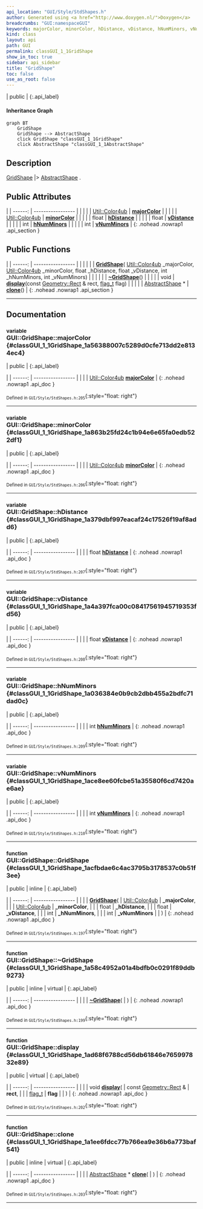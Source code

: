 ```yaml
---
api_location: "GUI/Style/StdShapes.h"
author: Generated using <a href="http://www.doxygen.nl/">Doxygen</a>
breadcrumbs: "GUI:namespaceGUI"
keywords: majorColor, minorColor, hDistance, vDistance, hNumMinors, vNumMinors, GridShape, ~GridShape, display, clone
kind: class
layout: api
path: GUI
permalink: classGUI_1_1GridShape
show_in_toc: true
sidebar: api_sidebar
title: "GridShape"
toc: false
use_as_root: false
---
```


| public |
{:.api_label}

#### Inheritance Graph

```mermaid
graph BT
	GridShape
	GridShape --> AbstractShape
	click GridShape "classGUI_1_1GridShape"
	click AbstractShape "classGUI_1_1AbstractShape"
```

## Description

[GridShape](classGUI_1_1GridShape) |> [AbstractShape](classGUI_1_1AbstractShape) .



## Public Attributes

|
| ------: | ----------------- |
|  | |
| [Util::Color4ub](classUtil_1_1Color4ub) | **[majorColor](#classGUI_1_1GridShape_1a56388007c5289d0cfe713dd2e8134ec4)**  |
|  | |
| [Util::Color4ub](classUtil_1_1Color4ub) | **[minorColor](#classGUI_1_1GridShape_1a863b25fd24c1b94e6e65fa0edb522df1)**  |
|  | |
| float | **[hDistance](#classGUI_1_1GridShape_1a379dbf997eacaf24c17526f19af8add6)**  |
|  | |
| float | **[vDistance](#classGUI_1_1GridShape_1a4a397fca00c08417561945719353fd56)**  |
|  | |
| int | **[hNumMinors](#classGUI_1_1GridShape_1a036384e0b9cb2dbb455a2bdfc71dad0c)**  |
|  | |
| int | **[vNumMinors](#classGUI_1_1GridShape_1ace8ee60fcbe51a35580f6cd7420ae6ae)**  |
{: .nohead .nowrap1 .api_section }


## Public Functions

|
| ------: | ----------------- |
|  | |
|  | **[GridShape](#classGUI_1_1GridShape_1acfbdae6c4ac3795b3178537c0b51f3ee)**( [Util::Color4ub](classUtil_1_1Color4ub)  _majorColor,  [Util::Color4ub](classUtil_1_1Color4ub)  _minorColor, float _hDistance, float _vDistance, int _hNumMinors, int _vNumMinors) |
|  | |
|  | **[~GridShape](#classGUI_1_1GridShape_1a58c4952a01a4bdfb0c0291f89ddb9273)**() |
|  | |
| void | **[display](#classGUI_1_1GridShape_1ad68f6788cd56db61846e765997832e89)**(const [Geometry::Rect](namespaceGeometry#namespaceGeometry_1acedeea2f6bddd99f077df6f73901a875) & rect,  [flag_t](classGUI_1_1AbstractShape#classGUI_1_1AbstractShape_1a30ae7217ac48efbb16cf6053706fead5)  flag) |
|  | |
| [AbstractShape](classGUI_1_1AbstractShape) * | **[clone](#classGUI_1_1GridShape_1a1ee6fdcc77b766ea9e36b6a773baf541)**() |
{: .nohead .nowrap1 .api_section }


-------------------------------------------------------------------

## Documentation

### <small>variable</small><br/> GUI::GridShape::majorColor {#classGUI_1_1GridShape_1a56388007c5289d0cfe713dd2e8134ec4}

| public |
{:.api_label}

|
| ------: | ----------------- |
|  |
| [Util::Color4ub](classUtil_1_1Color4ub) **[majorColor](#classGUI_1_1GridShape_1a56388007c5289d0cfe713dd2e8134ec4)**  |
{: .nohead .nowrap1 .api_doc }





<sub>Defined in `GUI/Style/StdShapes.h:205`</sub>{:style="float: right"}

-------------------------------------------------------------------

### <small>variable</small><br/> GUI::GridShape::minorColor {#classGUI_1_1GridShape_1a863b25fd24c1b94e6e65fa0edb522df1}

| public |
{:.api_label}

|
| ------: | ----------------- |
|  |
| [Util::Color4ub](classUtil_1_1Color4ub) **[minorColor](#classGUI_1_1GridShape_1a863b25fd24c1b94e6e65fa0edb522df1)**  |
{: .nohead .nowrap1 .api_doc }





<sub>Defined in `GUI/Style/StdShapes.h:206`</sub>{:style="float: right"}

-------------------------------------------------------------------

### <small>variable</small><br/> GUI::GridShape::hDistance {#classGUI_1_1GridShape_1a379dbf997eacaf24c17526f19af8add6}

| public |
{:.api_label}

|
| ------: | ----------------- |
|  |
| float **[hDistance](#classGUI_1_1GridShape_1a379dbf997eacaf24c17526f19af8add6)**  |
{: .nohead .nowrap1 .api_doc }





<sub>Defined in `GUI/Style/StdShapes.h:207`</sub>{:style="float: right"}

-------------------------------------------------------------------

### <small>variable</small><br/> GUI::GridShape::vDistance {#classGUI_1_1GridShape_1a4a397fca00c08417561945719353fd56}

| public |
{:.api_label}

|
| ------: | ----------------- |
|  |
| float **[vDistance](#classGUI_1_1GridShape_1a4a397fca00c08417561945719353fd56)**  |
{: .nohead .nowrap1 .api_doc }





<sub>Defined in `GUI/Style/StdShapes.h:208`</sub>{:style="float: right"}

-------------------------------------------------------------------

### <small>variable</small><br/> GUI::GridShape::hNumMinors {#classGUI_1_1GridShape_1a036384e0b9cb2dbb455a2bdfc71dad0c}

| public |
{:.api_label}

|
| ------: | ----------------- |
|  |
| int **[hNumMinors](#classGUI_1_1GridShape_1a036384e0b9cb2dbb455a2bdfc71dad0c)**  |
{: .nohead .nowrap1 .api_doc }





<sub>Defined in `GUI/Style/StdShapes.h:209`</sub>{:style="float: right"}

-------------------------------------------------------------------

### <small>variable</small><br/> GUI::GridShape::vNumMinors {#classGUI_1_1GridShape_1ace8ee60fcbe51a35580f6cd7420ae6ae}

| public |
{:.api_label}

|
| ------: | ----------------- |
|  |
| int **[vNumMinors](#classGUI_1_1GridShape_1ace8ee60fcbe51a35580f6cd7420ae6ae)**  |
{: .nohead .nowrap1 .api_doc }





<sub>Defined in `GUI/Style/StdShapes.h:210`</sub>{:style="float: right"}

-------------------------------------------------------------------

### <small>function</small><br/> GUI::GridShape::GridShape {#classGUI_1_1GridShape_1acfbdae6c4ac3795b3178537c0b51f3ee}

| public | inline |
{:.api_label}

|
| ------: | ----------------- |
|  |
|  **[GridShape](#classGUI_1_1GridShape_1acfbdae6c4ac3795b3178537c0b51f3ee)**( |  [Util::Color4ub](classUtil_1_1Color4ub)  | **_majorColor**, |
| |  [Util::Color4ub](classUtil_1_1Color4ub)  | **_minorColor**, |
| | float | **_hDistance**, |
| | float | **_vDistance**, |
| | int | **_hNumMinors**, |
| | int | **_vNumMinors** |
|   ) |
{: .nohead .nowrap1 .api_doc }





<sub>Defined in `GUI/Style/StdShapes.h:197`</sub>{:style="float: right"}

-------------------------------------------------------------------

### <small>function</small><br/> GUI::GridShape::~GridShape {#classGUI_1_1GridShape_1a58c4952a01a4bdfb0c0291f89ddb9273}

| public | inline | virtual |
{:.api_label}

|
| ------: | ----------------- |
|  |
|  **[~GridShape](#classGUI_1_1GridShape_1a58c4952a01a4bdfb0c0291f89ddb9273)**( |  ) |
{: .nohead .nowrap1 .api_doc }





<sub>Defined in `GUI/Style/StdShapes.h:199`</sub>{:style="float: right"}

-------------------------------------------------------------------

### <small>function</small><br/> GUI::GridShape::display {#classGUI_1_1GridShape_1ad68f6788cd56db61846e765997832e89}

| public | virtual |
{:.api_label}

|
| ------: | ----------------- |
|  |
| void **[display](#classGUI_1_1GridShape_1ad68f6788cd56db61846e765997832e89)**( | const [Geometry::Rect](namespaceGeometry#namespaceGeometry_1acedeea2f6bddd99f077df6f73901a875) & | **rect**, |
| |  [flag_t](classGUI_1_1AbstractShape#classGUI_1_1AbstractShape_1a30ae7217ac48efbb16cf6053706fead5)  | **flag** |
|   ) |
{: .nohead .nowrap1 .api_doc }





<sub>Defined in `GUI/Style/StdShapes.h:202`</sub>{:style="float: right"}

-------------------------------------------------------------------

### <small>function</small><br/> GUI::GridShape::clone {#classGUI_1_1GridShape_1a1ee6fdcc77b766ea9e36b6a773baf541}

| public | inline | virtual |
{:.api_label}

|
| ------: | ----------------- |
|  |
| [AbstractShape](classGUI_1_1AbstractShape) * **[clone](#classGUI_1_1GridShape_1a1ee6fdcc77b766ea9e36b6a773baf541)**( |  ) |
{: .nohead .nowrap1 .api_doc }





<sub>Defined in `GUI/Style/StdShapes.h:203`</sub>{:style="float: right"}

-------------------------------------------------------------------

